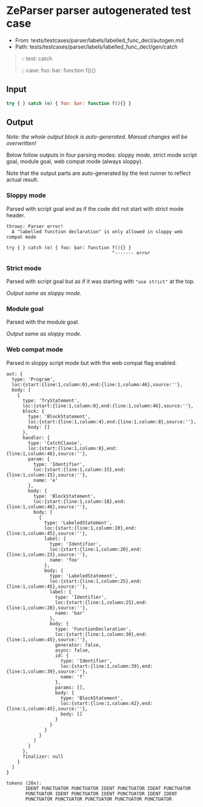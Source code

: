 # ZeParser parser autogenerated test case

- From: tests/testcases/parser/labels/labelled_func_decl/autogen.md
- Path: tests/testcases/parser/labels/labelled_func_decl/gen/catch

> :: test: catch
>
> :: case: foo: bar: function f(){}

## Input


`````js
try { } catch (e) { foo: bar: function f(){} }
`````

## Output

_Note: the whole output block is auto-generated. Manual changes will be overwritten!_

Below follow outputs in four parsing modes: sloppy mode, strict mode script goal, module goal, web compat mode (always sloppy).

Note that the output parts are auto-generated by the test runner to reflect actual result.

### Sloppy mode

Parsed with script goal and as if the code did not start with strict mode header.

`````
throws: Parser error!
  A "labelled function declaration" is only allowed in sloppy web compat mode

try { } catch (e) { foo: bar: function f(){} }
                                       ^------- error
`````

### Strict mode

Parsed with script goal but as if it was starting with `"use strict"` at the top.

_Output same as sloppy mode._

### Module goal

Parsed with the module goal.

_Output same as sloppy mode._

### Web compat mode

Parsed in sloppy script mode but with the web compat flag enabled.

`````
ast: {
  type: 'Program',
  loc:{start:{line:1,column:0},end:{line:1,column:46},source:''},
  body: [
    {
      type: 'TryStatement',
      loc:{start:{line:1,column:0},end:{line:1,column:46},source:''},
      block: {
        type: 'BlockStatement',
        loc:{start:{line:1,column:4},end:{line:1,column:8},source:''},
        body: []
      },
      handler: {
        type: 'CatchClause',
        loc:{start:{line:1,column:8},end:{line:1,column:46},source:''},
        param: {
          type: 'Identifier',
          loc:{start:{line:1,column:15},end:{line:1,column:15},source:''},
          name: 'e'
        },
        body: {
          type: 'BlockStatement',
          loc:{start:{line:1,column:18},end:{line:1,column:46},source:''},
          body: [
            {
              type: 'LabeledStatement',
              loc:{start:{line:1,column:20},end:{line:1,column:45},source:''},
              label: {
                type: 'Identifier',
                loc:{start:{line:1,column:20},end:{line:1,column:23},source:''},
                name: 'foo'
              },
              body: {
                type: 'LabeledStatement',
                loc:{start:{line:1,column:25},end:{line:1,column:45},source:''},
                label: {
                  type: 'Identifier',
                  loc:{start:{line:1,column:25},end:{line:1,column:28},source:''},
                  name: 'bar'
                },
                body: {
                  type: 'FunctionDeclaration',
                  loc:{start:{line:1,column:30},end:{line:1,column:45},source:''},
                  generator: false,
                  async: false,
                  id: {
                    type: 'Identifier',
                    loc:{start:{line:1,column:39},end:{line:1,column:39},source:''},
                    name: 'f'
                  },
                  params: [],
                  body: {
                    type: 'BlockStatement',
                    loc:{start:{line:1,column:42},end:{line:1,column:45},source:''},
                    body: []
                  }
                }
              }
            }
          ]
        }
      },
      finalizer: null
    }
  ]
}

tokens (20x):
       IDENT PUNCTUATOR PUNCTUATOR IDENT PUNCTUATOR IDENT PUNCTUATOR
       PUNCTUATOR IDENT PUNCTUATOR IDENT PUNCTUATOR IDENT IDENT
       PUNCTUATOR PUNCTUATOR PUNCTUATOR PUNCTUATOR PUNCTUATOR
`````

